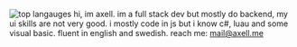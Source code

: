 
![top langauges](https://github-readme-stats.vercel.app/api/top-langs?username=axellse&show_icons=true&theme=transparent)
hi, im axell. im a full stack dev but mostly do backend, my ui skills are not very good. i mostly code in js but i know c#, luau and some visual basic. fluent in english and swedish.
reach me: mail@axell.me
